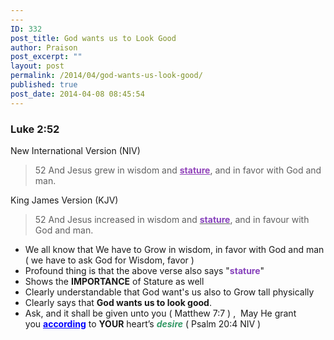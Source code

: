 ```yaml
---
---
ID: 332
post_title: God wants us to Look Good
author: Praison
post_excerpt: ""
layout: post
permalink: /2014/04/god-wants-us-look-good/
published: true
post_date: 2014-04-08 08:45:54
---
```

<div>
<h3>Luke 2:52</h3>
New International Version (NIV)

</div>
<div>
<blockquote>52 And Jesus grew in wisdom and <span style="text-decoration: underline; color: #9245ba;"><strong>stature</strong></span>, and in favor with God and man.</blockquote>
<div>

King James Version (KJV)

</div>
<blockquote>52 And Jesus increased in wisdom and <span style="text-decoration: underline;"><span style="color: #8742bc;"><strong>stature</strong></span></span>, and in favour with God and man.</blockquote>
<ul>
	<li>We all know that We have to Grow in wisdom, in favor with God and man ( we have to ask God for Wisdom, favor )</li>
	<li>Profound thing is that the above verse also says "<strong><span style="color: #8742bc;">stature</span></strong>"</li>
	<li>Shows the <strong>IMPORTANCE</strong> of Stature as well</li>
	<li>Clearly understandable that God want's us also to Grow tall physically</li>
	<li>Clearly says that <strong>God wants us to look good</strong>.</li>
	<li>Ask, and it shall be given unto you ( Matthew 7:7 ) ,  May He grant you <span style="text-decoration: underline; color: #0000ff;"><strong>according</strong></span> to <strong>YOUR</strong> heart’s <span style="color: #339966;"><strong><em>desire</em></strong></span> ( Psalm 20:4 NIV )</li>
</ul>
</div>